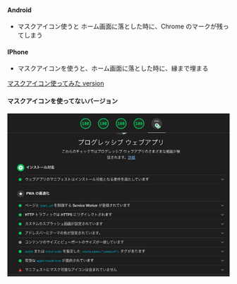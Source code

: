 #### Android  
- マスクアイコン使うと ホーム画面に落とした時に、Chrome のマークが残ってしまう  
#### IPhone  
- マスクアイコンを使うと、ホーム画面に落とした時に、縁まで埋まる  


[マスクアイコン使ってみた version](https://github.com/ryosuke1256/pwa-sample/tree/maskable)

#### マスクアイコンを使ってないバージョン  
<img src="https://github.com/ryosuke1256/image/blob/main/pwa3.png" />
